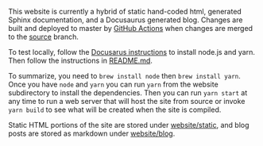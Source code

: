 This website is currently a hybrid of static hand-coded html, generated Sphinx documentation, and a Docusaurus generated blog. Changes are built and deployed to master by [GitHub Actions](https://github.com/prestodb/prestodb.github.io/actions) when changes are merged to the [source](https://github.com/prestodb/prestodb.github.io/tree/source) branch.

To test locally, follow the [Docusarus instructions](https://docusaurus.io/docs/en/next/tutorial-setup) to install node.js and yarn. Then follow the instructions in [README.md](website/README.md).

To summarize, you need to `brew install node` then `brew install yarn`. Once you have `node` and `yarn` you can run `yarn` from the website subdirectory to install the dependencies. Then you can run `yarn start` at any time to run a web server that will host the site from source or invoke `yarn build` to see what will be created when the site is compiled.

Static HTML portions of the site are stored under [website/static](website/static), and blog posts are stored as markdown under [website/blog](website/blog).
